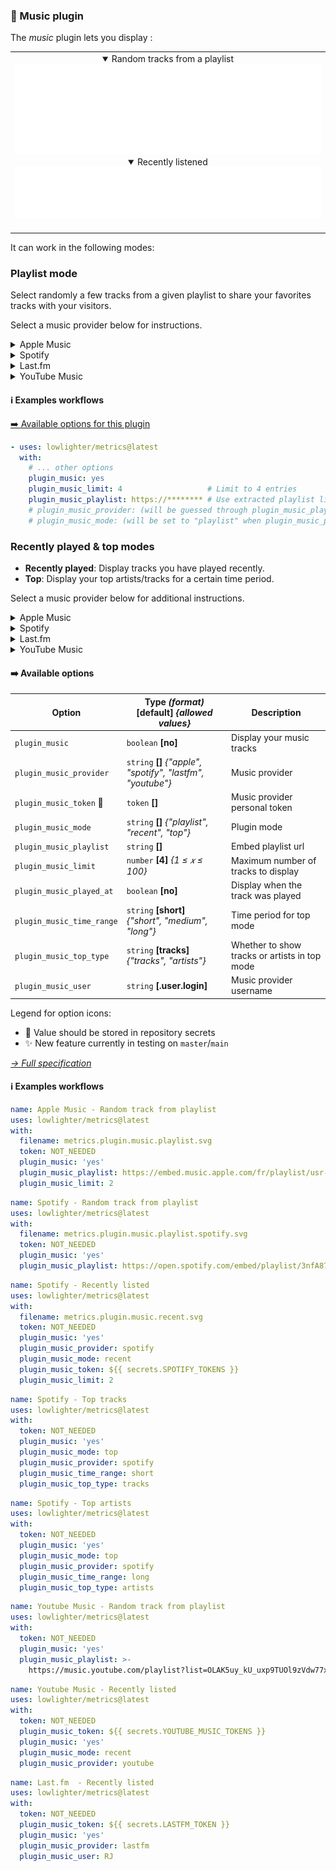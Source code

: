 ### 🎼 Music plugin

The *music* plugin lets you display :

<table>
  <td align="center">
    <details open><summary>Random tracks from a playlist</summary>
      <img src="https://github.com/lowlighter/lowlighter/blob/master/metrics.plugin.music.playlist.svg">
    </details>
    <details open><summary>Recently listened</summary>
      <img src="https://github.com/lowlighter/lowlighter/blob/master/metrics.plugin.music.recent.svg">
    </details>
    <img width="900" height="1" alt="">
  </td>
</table>

It can work in the following modes:

### Playlist mode

Select randomly a few tracks from a given playlist to share your favorites tracks with your visitors.

Select a music provider below for instructions.

<details>
<summary>Apple Music</summary>

Extract the *embed* URL of the playlist you want to share.

To do so, connect to [music.apple.com](https://music.apple.com/) and select the playlist you want to share.
From `...` menu, select `Share` and `Copy embed code`.

![Copy embed code of playlist](/.github/readme/imgs/plugin_music_playlist_apple.png)

Extract the source link from the code pasted in your clipboard:
```html
<iframe allow="" frameborder="" height="" style="" sandbox="" src="https://embed.music.apple.com/**/playlist/********"></iframe>
```

And use this value in `plugin_music_playlist` option.

</details>

<details>
<summary>Spotify</summary>

Extract the *embed* URL of the playlist you want to share.

To do so, Open Spotify and select the playlist you want to share.
From `...` menu, select `Share` and `Copy embed code`.

![Copy embed code of playlist](/.github/readme/imgs/plugin_music_playlist_spotify.png)

Extract the source link from the code pasted in your clipboard:
```html
<iframe src="https://open.spotify.com/embed/playlist/********" width="" height="" frameborder="0" allowtransparency="" allow=""></iframe>
```

And use this value in `plugin_music_playlist` option.

</details>

<details>
<summary>Last.fm</summary>

This mode is not supported for now.

</details>

<details>
<summary>YouTube Music</summary>

Extract the *playlist* URL of the playlist you want to share.

To do so, Open YouTube Music and select the playlist you want to share.

Extract the source link from copying it from the address bar:
```
https://music.youtube.com/playlist?list=********
```

And use this value in `plugin_music_playlist` option.

</details>

#### ℹ️ Examples workflows

[➡️ Available options for this plugin](metadata.yml)

```yaml
- uses: lowlighter/metrics@latest
  with:
    # ... other options
    plugin_music: yes
    plugin_music_limit: 4                   # Limit to 4 entries
    plugin_music_playlist: https://******** # Use extracted playlist link
    # plugin_music_provider: (will be guessed through plugin_music_playlist)
    # plugin_music_mode: (will be set to "playlist" when plugin_music_playlist is provided)
```

### Recently played & top modes

- **Recently played**: Display tracks you have played recently.
- **Top**: Display your top artists/tracks for a certain time period.

Select a music provider below for additional instructions.

<details>
<summary>Apple Music</summary>

This mode is not supported for now.

I tried to find a way with *smart playlists*, *shortcuts* and other stuff but could not figure a workaround to do it without paying the $99 fee for the developer program.

So unfortunately this isn't available for now.

</details>

<details>
<summary>Spotify</summary>

Spotify does not have *personal tokens*, so it makes the process a bit longer because you're required to follow the [authorization workflow](https://developer.spotify.com/documentation/general/guides/authorization-guide/)... Follow the instructions below for a  *TL;DR* to obtain a `refresh_token`.

Sign in to the [developer dashboard](https://developer.spotify.com/dashboard/) and create a new app.
Keep your `client_id` and `client_secret` and let this tab open for now.

![Add a redirect url](/.github/readme/imgs/plugin_music_recent_spotify_token_0.png)

Open the settings and add a new *Redirect url*. Normally it is used to setup callbacks for apps, but just put `https://localhost` instead (it is mandatory as per the [authorization guide](https://developer.spotify.com/documentation/general/guides/authorization-guide/), even if not used).

Forge the authorization url with your `client_id` and the encoded `redirect_uri` you whitelisted, and access it from your browser:

```
https://accounts.spotify.com/authorize?client_id=********&response_type=code&scope=user-read-recently-played%20user-top-read&redirect_uri=https%3A%2F%2Flocalhost
```

When prompted, authorize your application.

![Authorize application](/.github/readme/imgs/plugin_music_recent_spotify_token_1.png)

Once redirected to `redirect_uri`, extract the generated authorization `code` from your url bar.

![Extract authorization code from url](/.github/readme/imgs/plugin_music_recent_spotify_token_2.png)

Go back to your developer dashboard tab, and open the web console of your browser to paste the following JavaScript code, with your own `client_id`, `client_secret`, authorization `code` and `redirect_uri`.

```js
(async () => {
  console.log(await (await fetch("https://accounts.spotify.com/api/token", {
    method:"POST",
    headers:{"Content-Type":"application/x-www-form-urlencoded"},
    body:new URLSearchParams({
      grant_type:"authorization_code",
      redirect_uri:"https://localhost",
      client_id:"********",
      client_secret:"********",
      code:"********",
    })
  })).json())
})()
```

It should return a JSON response with the following content:
```json
{
  "access_token":"********",
  "expires_in": 3600,
  "scope":"user-read-recently-played user-top-read",
  "token_type":"Bearer",
  "refresh_token":"********"
}
```

Register your `client_id`, `client_secret` and `refresh_token` in secrets to finish setup.

</details>

<details>
<summary>Last.fm</summary>

Obtain a Last.fm API key.

To do so, you can simply [create an API account](https://www.last.fm/api/account/create) or [use an existing one](https://www.last.fm/api/accounts).

Register your API key to finish setup.

</details>

<details>
<summary>YouTube Music</summary>

Extract your YouTube Music cookies.

To do so, open [YouTube Music](https://music.youtube.com) (whilst logged in) on any modern browser

Open the developer tools (Ctrl-Shift-I) and select the “Network” tab

![Open developer tools](/.github/readme/imgs/plugin_music_recent_youtube_cookie_1.png)

Find an authenticated POST request. The simplest way is to filter by /browse using the search bar of the developer tools. If you don’t see the request, try scrolling down a bit or clicking on the library button in the top bar.

Click on the Name of any matching request. In the “Headers” tab, scroll to the “Cookie” and copy this by right-clicking on it and selecting “Copy value”.

![Copy cookie value](/.github/readme/imgs/plugin_music_recent_youtube_cookie_2.png)

</details>

#### ➡️ Available options

<!--options-->
| Option | Type *(format)* **[default]** *{allowed values}* | Description |
| ------ | -------------------------------- | ----------- |
| `plugin_music` | `boolean` **[no]** | Display your music tracks |
| `plugin_music_provider` | `string` **[]** *{"apple", "spotify", "lastfm", "youtube"}* | Music provider |
| `plugin_music_token` 🔐 | `token` **[]** | Music provider personal token |
| `plugin_music_mode` | `string` **[]** *{"playlist", "recent", "top"}* | Plugin mode |
| `plugin_music_playlist` | `string` **[]** | Embed playlist url |
| `plugin_music_limit` | `number` **[4]** *{1 ≤ 𝑥 ≤ 100}* | Maximum number of tracks to display |
| `plugin_music_played_at` | `boolean` **[no]** | Display when the track was played |
| `plugin_music_time_range` | `string` **[short]** *{"short", "medium", "long"}* | Time period for top mode |
| `plugin_music_top_type` | `string` **[tracks]** *{"tracks", "artists"}* | Whether to show tracks or artists in top mode |
| `plugin_music_user` | `string` **[.user.login]** | Music provider username |


Legend for option icons:
* 🔐 Value should be stored in repository secrets
* ✨ New feature currently in testing on `master`/`main`
<!--/options-->

*[→ Full specification](metadata.yml)*

#### ℹ️ Examples workflows

<!--examples-->
```yaml
name: Apple Music - Random track from playlist
uses: lowlighter/metrics@latest
with:
  filename: metrics.plugin.music.playlist.svg
  token: NOT_NEEDED
  plugin_music: 'yes'
  plugin_music_playlist: https://embed.music.apple.com/fr/playlist/usr-share/pl.u-V9D7m8Etjmjd0D
  plugin_music_limit: 2

```
```yaml
name: Spotify - Random track from playlist
uses: lowlighter/metrics@latest
with:
  filename: metrics.plugin.music.playlist.spotify.svg
  token: NOT_NEEDED
  plugin_music: 'yes'
  plugin_music_playlist: https://open.spotify.com/embed/playlist/3nfA87oeJw4LFVcUDjRcqi

```
```yaml
name: Spotify - Recently listed
uses: lowlighter/metrics@latest
with:
  filename: metrics.plugin.music.recent.svg
  token: NOT_NEEDED
  plugin_music: 'yes'
  plugin_music_provider: spotify
  plugin_music_mode: recent
  plugin_music_token: ${{ secrets.SPOTIFY_TOKENS }}
  plugin_music_limit: 2

```
```yaml
name: Spotify - Top tracks
uses: lowlighter/metrics@latest
with:
  token: NOT_NEEDED
  plugin_music: 'yes'
  plugin_music_mode: top
  plugin_music_provider: spotify
  plugin_music_time_range: short
  plugin_music_top_type: tracks

```
```yaml
name: Spotify - Top artists
uses: lowlighter/metrics@latest
with:
  token: NOT_NEEDED
  plugin_music: 'yes'
  plugin_music_mode: top
  plugin_music_provider: spotify
  plugin_music_time_range: long
  plugin_music_top_type: artists

```
```yaml
name: Youtube Music - Random track from playlist
uses: lowlighter/metrics@latest
with:
  token: NOT_NEEDED
  plugin_music: 'yes'
  plugin_music_playlist: >-
    https://music.youtube.com/playlist?list=OLAK5uy_kU_uxp9TUOl9zVdw77xith8o9AknVwz9U

```
```yaml
name: Youtube Music - Recently listed
uses: lowlighter/metrics@latest
with:
  token: NOT_NEEDED
  plugin_music_token: ${{ secrets.YOUTUBE_MUSIC_TOKENS }}
  plugin_music: 'yes'
  plugin_music_mode: recent
  plugin_music_provider: youtube

```
```yaml
name: Last.fm  - Recently listed
uses: lowlighter/metrics@latest
with:
  token: NOT_NEEDED
  plugin_music_token: ${{ secrets.LASTFM_TOKEN }}
  plugin_music: 'yes'
  plugin_music_provider: lastfm
  plugin_music_user: RJ

```
<!--/examples-->
